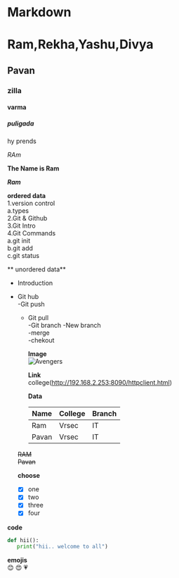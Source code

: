 # Markdown
# Ram,Rekha,Yashu,Divya
## Pavan
### zilla
#### varma
##### puligada

hy prends

*RAm*

**The Name is Ram**

***Ram***

**ordered data**   
1.version control   
   a.types   
2.Git & Github   
3.Git Intro   
4.Git Commands    
   a.git init    
   b.git add    
   c.git status   
   
   ** unordered data**  
   - Introduction   
   - Git hub  
     -Git push  
     - Git pull  
   -Git branch
    -New branch  
      -merge   
     -chekout   
       
       **Image**   
       ![Avengers](https://ae01.alicdn.com/kf/HTB1BHsaKpXXXXbTXFXXq6xXFXXXd/Captain-America-3-Captain-VS-Iron-Man-cloth-silk-art-wall-poster-and-prints.jpg)
     
       
       
       
       **Link**   
       college(http://192.168.2.253:8090/httpclient.html)
       
       
       **Data**
       
       
       |Name|College|Branch|
       |-----|-------|------|
       |Ram|Vrsec|IT|
       |Pavan|Vrsec|IT       
       
      ~~RAM~~    
      ~~Pavan~~
      
      **choose**
      - [x] one  
      - [x] two  
      - [x] three  
      - [x] four   

**code**

````python    
def hii():     
   print("hii.. welcome to all")   
   ````
   
   **emojis**   
   :blush:
   :heart_eyes:
   :heartpulse:
